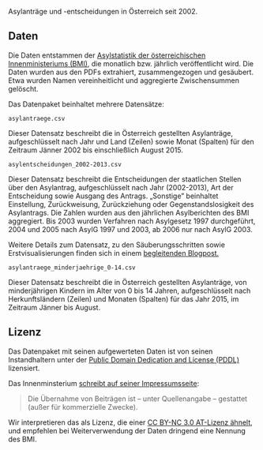Asylanträge und -entscheidungen in Österreich seit 2002.

## Daten

Die Daten entstammen der [Asylstatistik der österreichischen Innenministeriums (BMI)](http://www.bmi.gv.at/cms/BMI_Asylwesen/statistik/start.aspx), die monatlich bzw. jährlich veröffentlicht wird. Die Daten wurden aus den PDFs extrahiert, zusammengezogen und gesäubert. Etwa wurden Namen vereinheitlicht und aggregierte Zwischensummen gelöscht. 

Das Datenpaket beinhaltet mehrere Datensätze:

	asylantraege.csv

Dieser Datensatz beschreibt die in Österreich gestellten Asylanträge, aufgeschlüsselt nach Jahr und Land (Zeilen) sowie Monat (Spalten) für den Zeitraum Jänner 2002 bis einschließlich August 2015. 

	asylentscheidungen_2002-2013.csv

Dieser Datensatz beschreibt die Entscheidungen der staatlichen Stellen über den Asylantrag, aufgeschlüsselt nach Jahr (2002-2013), Art der Entscheidung sowie Ausgang des Antrags. „Sonstige” beinhaltet Einstellung, Zurückweisung, Zurückziehung oder Gegenstandslosigkeit des Asylantrags. Die Zahlen wurden aus den jährlichen Asylberichten des BMI aggregiert. Bis 2003 wurden Verfahren nach Asylgesetz 1997 durchgeführt, 2004 und 2005 nach AsylG 1997 und 2003, ab 2006 nur nach AsylG 2003.

Weitere Details zum Datensatz, zu den Säuberungsschritten sowie Erstvisualisierungen finden sich in einem [begleitenden Blogpost.](http://okfn.at/2015/04/21/asyl/)

	asylantraege_minderjaehrige_0-14.csv

Dieser Datensatz beschreibt die in Österreich gestellten Asylanträge, von minderjährigen Kindern im Alter von 0 bis 14 Jahren, aufgeschlüsselt nach Herkunftsländern (Zeilen) und Monaten (Spalten) für das Jahr 2015, im Zeitraum Jänner bis August. 

## Lizenz
Das Datenpaket mit seinen aufgewerteten Daten ist von seinen Instandhaltern unter der [Public Domain Dedication and License (PDDL)](http://opendatacommons.org/licenses/pddl/1.0/) lizensiert.

Das Innenminsterium [schreibt auf seiner Impressumsseite](http://www.bmi.gv.at/cms/bmi_impressum/):
> Die Übernahme von Beiträgen ist – unter Quellenangabe – gestattet (außer für kommerzielle Zwecke).

Wir interpretieren das als Lizenz, die einer [CC BY-NC 3.0 AT-Lizenz ähnelt](https://creativecommons.org/licenses/by-nc/3.0/at/), und empfehlen bei Weiterverwendung der Daten dringend eine Nennung des BMI.  
